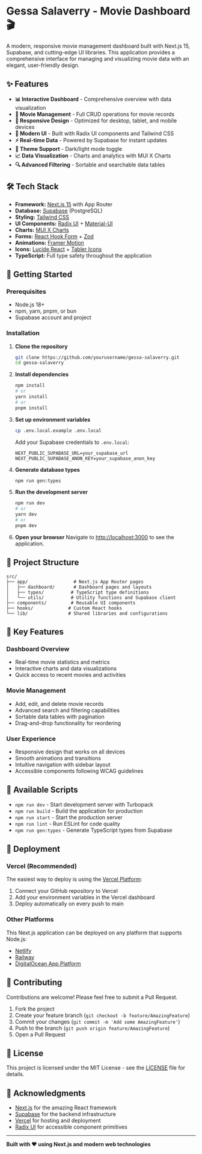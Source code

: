 # Gessa Salaverry - Movie Dashboard 🎬

A modern, responsive movie management dashboard built with Next.js 15, Supabase, and cutting-edge UI libraries. This application provides a comprehensive interface for managing and visualizing movie data with an elegant, user-friendly design.

## ✨ Features

- **📊 Interactive Dashboard** - Comprehensive overview with data visualization
- **🎥 Movie Management** - Full CRUD operations for movie records
- **📱 Responsive Design** - Optimized for desktop, tablet, and mobile devices
- **🎨 Modern UI** - Built with Radix UI components and Tailwind CSS
- **⚡ Real-time Data** - Powered by Supabase for instant updates
- **🌙 Theme Support** - Dark/light mode toggle
- **📈 Data Visualization** - Charts and analytics with MUI X Charts
- **🔍 Advanced Filtering** - Sortable and searchable data tables

## 🛠️ Tech Stack

- **Framework:** [Next.js 15](https://nextjs.org) with App Router
- **Database:** [Supabase](https://supabase.com) (PostgreSQL)
- **Styling:** [Tailwind CSS](https://tailwindcss.com)
- **UI Components:** [Radix UI](https://radix-ui.com) + [Material-UI](https://mui.com)
- **Charts:** [MUI X Charts](https://mui.com/x/react-charts/)
- **Forms:** [React Hook Form](https://react-hook-form.com) + [Zod](https://zod.dev)
- **Animations:** [Framer Motion](https://framer.com/motion)
- **Icons:** [Lucide React](https://lucide.dev) + [Tabler Icons](https://tabler.io/icons)
- **TypeScript:** Full type safety throughout the application

## 🚀 Getting Started

### Prerequisites

- Node.js 18+
- npm, yarn, pnpm, or bun
- Supabase account and project

### Installation

1. **Clone the repository**
   ```bash
   git clone https://github.com/yourusername/gessa-salaverry.git
   cd gessa-salaverry
   ```

2. **Install dependencies**
   ```bash
   npm install
   # or
   yarn install
   # or
   pnpm install
   ```

3. **Set up environment variables**
   ```bash
   cp .env.local.example .env.local
   ```
   Add your Supabase credentials to `.env.local`:
   ```env
   NEXT_PUBLIC_SUPABASE_URL=your_supabase_url
   NEXT_PUBLIC_SUPABASE_ANON_KEY=your_supabase_anon_key
   ```

4. **Generate database types**
   ```bash
   npm run gen:types
   ```

5. **Run the development server**
   ```bash
   npm run dev
   # or
   yarn dev
   # or
   pnpm dev
   ```

6. **Open your browser**
   Navigate to [http://localhost:3000](http://localhost:3000) to see the application.

## 📁 Project Structure

```
src/
├── app/                 # Next.js App Router pages
│   ├── dashboard/       # Dashboard pages and layouts
│   ├── types/          # TypeScript type definitions
│   └── utils/          # Utility functions and Supabase client
├── components/         # Reusable UI components
├── hooks/             # Custom React hooks
└── lib/               # Shared libraries and configurations
```

## 🎯 Key Features

### Dashboard Overview
- Real-time movie statistics and metrics
- Interactive charts and data visualizations
- Quick access to recent movies and activities

### Movie Management
- Add, edit, and delete movie records
- Advanced search and filtering capabilities
- Sortable data tables with pagination
- Drag-and-drop functionality for reordering

### User Experience
- Responsive design that works on all devices
- Smooth animations and transitions
- Intuitive navigation with sidebar layout
- Accessible components following WCAG guidelines

## 🔧 Available Scripts

- `npm run dev` - Start development server with Turbopack
- `npm run build` - Build the application for production
- `npm run start` - Start the production server
- `npm run lint` - Run ESLint for code quality
- `npm run gen:types` - Generate TypeScript types from Supabase

## 🚀 Deployment

### Vercel (Recommended)

The easiest way to deploy is using the [Vercel Platform](https://vercel.com/new):

1. Connect your GitHub repository to Vercel
2. Add your environment variables in the Vercel dashboard
3. Deploy automatically on every push to main

### Other Platforms

This Next.js application can be deployed on any platform that supports Node.js:
- [Netlify](https://netlify.com)
- [Railway](https://railway.app)
- [DigitalOcean App Platform](https://digitalocean.com)

## 🤝 Contributing

Contributions are welcome! Please feel free to submit a Pull Request.

1. Fork the project
2. Create your feature branch (`git checkout -b feature/AmazingFeature`)
3. Commit your changes (`git commit -m 'Add some AmazingFeature'`)
4. Push to the branch (`git push origin feature/AmazingFeature`)
5. Open a Pull Request

## 📝 License

This project is licensed under the MIT License - see the [LICENSE](LICENSE) file for details.

## 🙏 Acknowledgments

- [Next.js](https://nextjs.org) for the amazing React framework
- [Supabase](https://supabase.com) for the backend infrastructure
- [Vercel](https://vercel.com) for hosting and deployment
- [Radix UI](https://radix-ui.com) for accessible component primitives

---

**Built with ❤️ using Next.js and modern web technologies**
